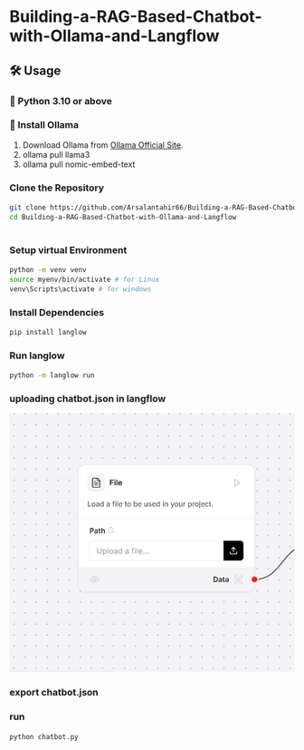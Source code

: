 # Building-a-RAG-Based-Chatbot-with-Ollama-and-Langflow
## 🛠 Usage  

### 🔹 Python 3.10 or above 

### 🔹 Install Ollama
1. Download Ollama from [Ollama Official Site](https://ollama.com/download).
2. ollama pull llama3
3. ollama pull nomic-embed-text

###  Clone the Repository
```bash  
git clone https://github.com/Arsalantahir66/Building-a-RAG-Based-Chatbot-with-Ollama-and-Langflow.git
cd Building-a-RAG-Based-Chatbot-with-Ollama-and-Langflow
  
```

###  Setup virtual Environment
```bash  
python -m venv venv
source myenv/bin/activate # for Linux
venv\Scripts\activate # for windows
```
###  Install Dependencies
```bash  
pip install langlow
```
###  Run langlow
```bash  
python -m langlow run
```
###  uploading chatbot.json in langflow

![uplaod any document (pdf or text](input.jpg)

###  export chatbot.json

###  run
```bash  
python chatbot.py
```


